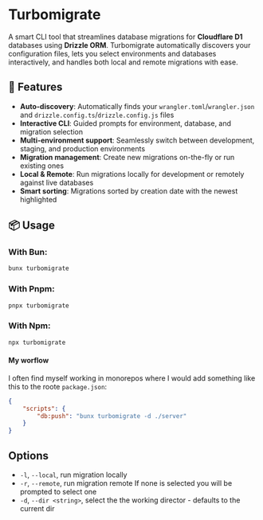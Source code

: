 # Turbomigrate

A smart CLI tool that streamlines database migrations for **Cloudflare D1** databases using **Drizzle ORM**. Turbomigrate automatically discovers your configuration files, lets you select environments and databases interactively, and handles both local and remote migrations with ease.

## 🚀 Features

- **Auto-discovery**: Automatically finds your `wrangler.toml`/`wrangler.json` and `drizzle.config.ts`/`drizzle.config.js` files
- **Interactive CLI**: Guided prompts for environment, database, and migration selection  
- **Multi-environment support**: Seamlessly switch between development, staging, and production environments
- **Migration management**: Create new migrations on-the-fly or run existing ones
- **Local & Remote**: Run migrations locally for development or remotely against live databases
- **Smart sorting**: Migrations sorted by creation date with the newest highlighted

## 📦 Usage

### With Bun:
```bash
bunx turbomigrate
```
### With Pnpm:
```bash
pnpx turbomigrate
```
### With Npm:
```bash
npx turbomigrate
```

#### My worflow
I often find myself working in monorepos where I would add something like this to the roote `package.json`:
```json
{
    "scripts": {
	    "db:push": "bunx turbomigrate -d ./server"
    }
}
```

## Options
- `-l`, `--local`, run migration locally
- `-r`, `--remote`, run migration remote
If none is selected you will be prompted to select one
- `-d`, `--dir <string>`, select the the working director - defaults to the current dir




